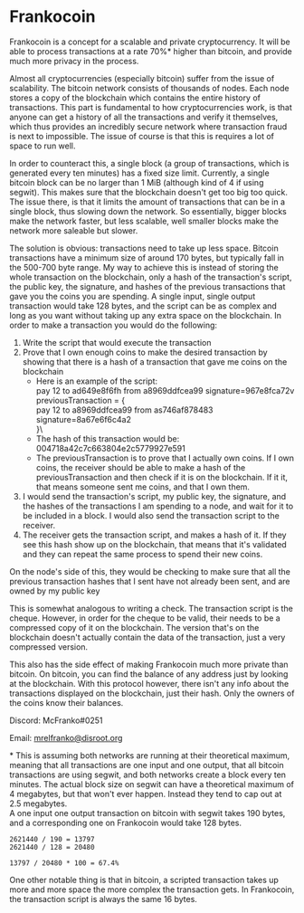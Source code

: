 # Frankocoin
Frankocoin is a concept for a scalable and private cryptocurrency. It will be
able to process transactions at a rate 70%\* higher than bitcoin, and
provide much more privacy in the process.

Almost all cryptocurrencies (especially bitcoin) suffer from the issue of
scalability. The bitcoin network consists of thousands of nodes. Each node
stores a copy of the blockchain which contains the entire history of
transactions. This part is fundamental to how cryptocurrencies work, is that
anyone can get a history of all the transactions and verify it themselves, which
thus provides an incredibly secure network where transaction fraud is next to
impossible. The issue of course is that this is requires a lot of space to run
well. 

In order to counteract this, a single block (a group of transactions,
which is generated every ten minutes) has a fixed size limit. Currently, a
single bitcoin block can be no larger than 1 MiB (although kind of 4 if using
segwit). This makes sure that the blockchain doesn't get too big too quick. The
issue there, is that it limits the amount of transactions that can be in a
single block, thus slowing down the network. So essentially, bigger blocks make
the network faster, but less scalable, well smaller blocks make the network more
saleable but slower.

The solution is obvious: transactions need to take up less space. Bitcoin
transactions have a minimum size of around 170 bytes, but typically fall in
the 500-700 byte range. My way to achieve this is instead of storing the whole
transaction on the blockchain, only a hash of the transaction's
script, the public key, the signature, and hashes of the previous transactions
that gave you the coins you are spending. A single input, single output
transaction would take 128 bytes, and the script can be as complex and long as
you want without taking up any extra space on the blockchain. In order to make a
transaction you would do the following:

1.  Write the script that would execute the transaction
2.  Prove that I own enough coins to make the desired transaction by showing
    that there is a hash of a transaction that gave me coins on the
    blockchain
    -   Here is an example of the script:\
            pay 12 to ad649e8f6fh from a8969ddfcea99 signature=967e8fca72v\
            previousTransaction = {\
                pay 12 to a8969ddfcea99 from as746af878483 signature=8a67e6f6c4a2\
            }\
    -   The hash of this transaction would be:\
            004718a42c7c663804e2c5779927e591
    -   The previousTransaction is to prove that I actually own coins. If I own
        coins, the receiver should be able to make a hash of the
        previousTransaction and then check if it is on the blockchain. If it it,
        that means someone sent me coins, and that I own them.
3.  I would send the transaction's script, my public key, the signature, and the
    hashes of the transactions I am spending to a node, and wait for it to be
    included in a block. I would also send the transaction script to the
    receiver.
4.  The receiver gets the transaction script, and makes a hash of it. If they
    see this hash show up on the blockchain, that means that it's validated and
    they can repeat the same process to spend their new coins.

On the node's side of this, they would be checking to make sure that all the
previous transaction hashes that I sent have not already been sent, and are
owned by my public key

This is somewhat analogous to writing a check. The transaction script is the
cheque. However, in order for the cheque to be valid, their needs to be a
compressed copy of it on the blockchain. The version that's on the blockchain
doesn't actually contain the data of the transaction, just a very compressed
version.

This also has the side effect of making Frankocoin much more private
than bitcoin. On bitcoin, you can find the balance of any address just by
looking at the blockchain. With this protocol however, there isn't any info
about the transactions displayed on the blockchain, just their hash. Only the
owners of the coins know their balances.

Discord: McFranko#0251

Email: mrelfranko@disroot.org

\* This is assuming both networks are running at their theoretical maximum,
meaning that all transactions are one input and one output, that all bitcoin
transactions are using segwit, and both networks create a block every ten
minutes. The actual block size on segwit can have a theoretical maximum of 4
megabytes, but that won't ever happen. Instead they tend to cap out at 2.5
megabytes.\
A one input one output transaction on bitcoin with segwit takes 190 bytes, and a
corresponding one on Frankocoin would take 128 bytes.
```
2621440 / 190 = 13797
2621440 / 128 = 20480

13797 / 20480 * 100 = 67.4%
```
One other notable thing is that in bitcoin, a scripted transaction takes up more
and more space the more complex the transaction gets. In Frankocoin, the
transaction script is always the same 16 bytes.
